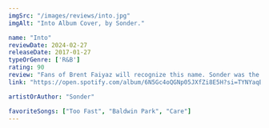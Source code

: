 ```yaml
---
imgSrc: "/images/reviews/into.jpg"
imgAlt: "Into Album Cover, by Sonder."

name: "Into"
reviewDate: 2024-02-27
releaseDate: 2017-01-27
typeOrGenre: ['R&B']
rating: 90
review: "Fans of Brent Faiyaz will recognize this name. Sonder was the name Brent produced music under when he first started his career (alongside two producers, Atu and Dpat). Digressing, this album/EP is, in my opinion, some of the best music Faiyaz has produced to date. The themes aren't as dark as his more recent music, but the music has a way of producing strong emotions. I attribute this both to his amazing voice, as well as the choir-like backdrop to most of the songs on this project."
link: "https://open.spotify.com/album/6N5Gc4oQGNp05JXfZi8E5H?si=TYNYaqByRJOPV_4L0_ajVg"

artistOrAuthor: "Sonder"

favoriteSongs: ["Too Fast", "Baldwin Park", "Care"]
---
```

